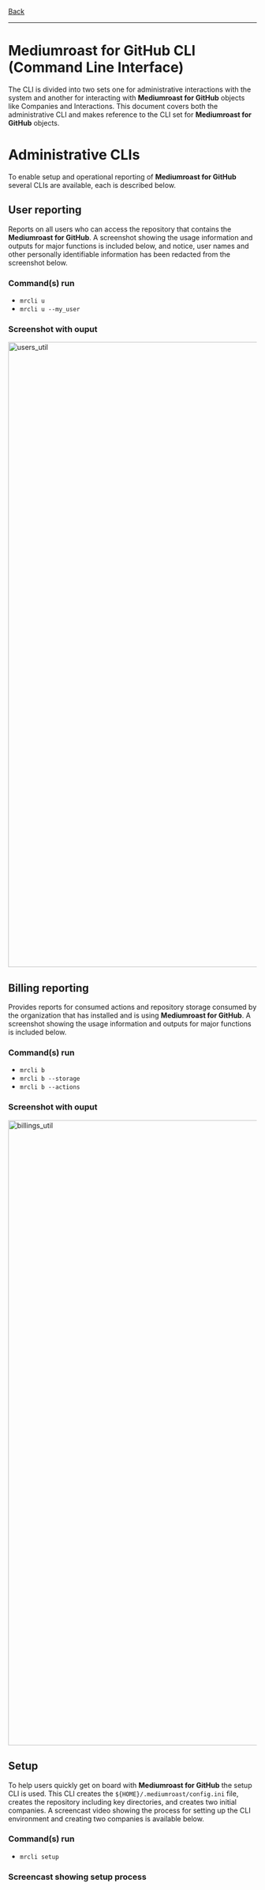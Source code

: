 [Back](../README.md)

---

# Mediumroast for GitHub CLI (Command Line Interface)
The CLI is divided into two sets one for administrative interactions with the system and another for interacting with **Mediumroast for GitHub** objects like Companies and Interactions.  This document covers both the administrative CLI and makes reference to the CLI set for **Mediumroast for GitHub** objects.

# Administrative CLIs
To enable setup and operational reporting of **Mediumroast for GitHub** several CLIs are available, each is described below.

## User reporting
Reports on all users who can access the repository that contains the **Mediumroast for GitHub**. A screenshot showing the usage information and outputs for major functions is included below, and notice, user names and other personally identifiable information has been redacted from the screenshot below.
### Command(s) run
- `mrcli u`
- `mrcli u --my_user`
### Screenshot with ouput 
<img width="1266" alt="users_util" src="https://github.com/mediumroast/mediumroast_js/assets/10818650/994787aa-ec26-4cb0-99a1-b670b9d929ff">

## Billing reporting
Provides reports for consumed actions and repository storage consumed by the organization that has installed and is using **Mediumroast for GitHub**. A screenshot showing the usage information and outputs for major functions is included below.
### Command(s) run
- `mrcli b`
- `mrcli b --storage`
- `mrcli b --actions`
### Screenshot with ouput    
<img width="1266" alt="billings_util" src="https://github.com/mediumroast/mediumroast_js/assets/10818650/4a715d07-b168-41ce-9054-33bf70af8086">

## Setup
To help users quickly get on board with **Mediumroast for GitHub** the setup CLI is used.  This CLI creates the `${HOME}/.mediumroast/config.ini` file, creates the repository including key directories, and creates two initial companies.  A screencast video showing the process for setting up the CLI environment and creating two companies is available below.
### Command(s) run
- `mrcli setup`
### Screencast showing setup process




